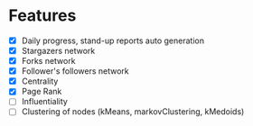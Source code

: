 # Features

- [x] Daily progress, stand-up reports auto generation
- [x] Stargazers network
- [x] Forks network
- [x] Follower's followers network
- [x] Centrality
- [x] Page Rank
- [ ] Influentiality
- [ ] Clustering of nodes (kMeans, markovClustering, kMedoids)
